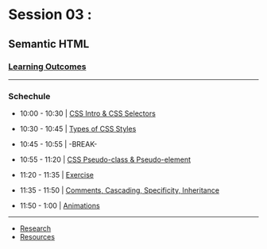 
# Session 03 :

## Semantic HTML

### [Learning Outcomes](./learning-outcomes.md)

---
### Schechule

- 10:00 - 10:30 | [CSS Intro & CSS Selectors](./introAndSelectors.md)

- 10:30 - 10:45 | [Types of CSS Styles](./typesOfStyles.md)

- 10:45 - 10:55 | -BREAK-

- 10:55 - 11:20 | [CSS Pseudo-class & Pseudo-element](./pseudoClassAndElement.md)

- 11:20 - 11:35 | [Exercise](./exercise.md)

- 11:35 - 11:50 | [Comments, Cascading, Specificity, Inheritance](./Comments.md)

- 11:50 - 1:00  | [Animations](./animations.md)

--- 

- [Research](./research-topics.md)
- [Resources](./resources.md)

